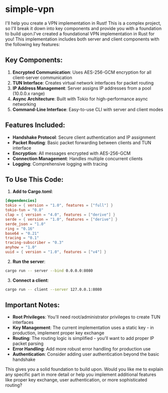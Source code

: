 # simple-vpn

I'll help you create a VPN implementation in Rust! This is a complex project, so I'll break it down into key components and provide you with a foundation to build upon.I've created a foundational VPN implementation in Rust for you! This implementation includes both server and client components with the following key features:

## Key Components:

1. **Encrypted Communication**: Uses AES-256-GCM encryption for all client-server communication
2. **TUN Interface**: Creates virtual network interfaces for packet routing
3. **IP Address Management**: Server assigns IP addresses from a pool (10.0.0.x range)
4. **Async Architecture**: Built with Tokio for high-performance async networking
5. **Command-Line Interface**: Easy-to-use CLI with server and client modes

## Features Included:

- **Handshake Protocol**: Secure client authentication and IP assignment
- **Packet Routing**: Basic packet forwarding between clients and TUN interface
- **Encryption**: All messages encrypted with AES-256-GCM
- **Connection Management**: Handles multiple concurrent clients
- **Logging**: Comprehensive logging with tracing

## To Use This Code:

1. **Add to Cargo.toml**:
```toml
[dependencies]
tokio = { version = "1.0", features = ["full"] }
tokio-tun = "0.8"
clap = { version = "4.0", features = ["derive"] }
serde = { version = "1.0", features = ["derive"] }
serde_json = "1.0"
ring = "0.16"
base64 = "0.21"
tracing = "0.1"
tracing-subscriber = "0.3"
anyhow = "1.0"
uuid = { version = "1.0", features = ["v4"] }
```

2. **Run the server**:

```bash
cargo run -- server --bind 0.0.0.0:8080
```

3. **Connect a client**:

```bash
cargo run -- client --server 127.0.0.1:8080
```

## Important Notes:

- **Root Privileges**: You'll need root/administrator privileges to create TUN interfaces
- **Key Management**: The current implementation uses a static key - in production, implement proper key exchange
- **Routing**: The routing logic is simplified - you'll want to add proper IP packet parsing
- **Error Handling**: Add more robust error handling for production use
- **Authentication**: Consider adding user authentication beyond the basic handshake

This gives you a solid foundation to build upon. Would you like me to explain any specific part in more detail or help you implement additional features like proper key exchange, user authentication, or more sophisticated routing?
